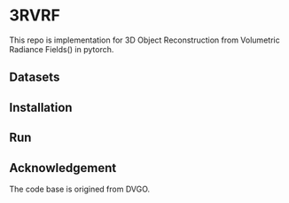 # 3RVRF
This repo is implementation for 3D Object Reconstruction from Volumetric Radiance Fields() in pytorch. 
## Datasets
## Installation
## Run
## Acknowledgement
The code base is origined from DVGO.

